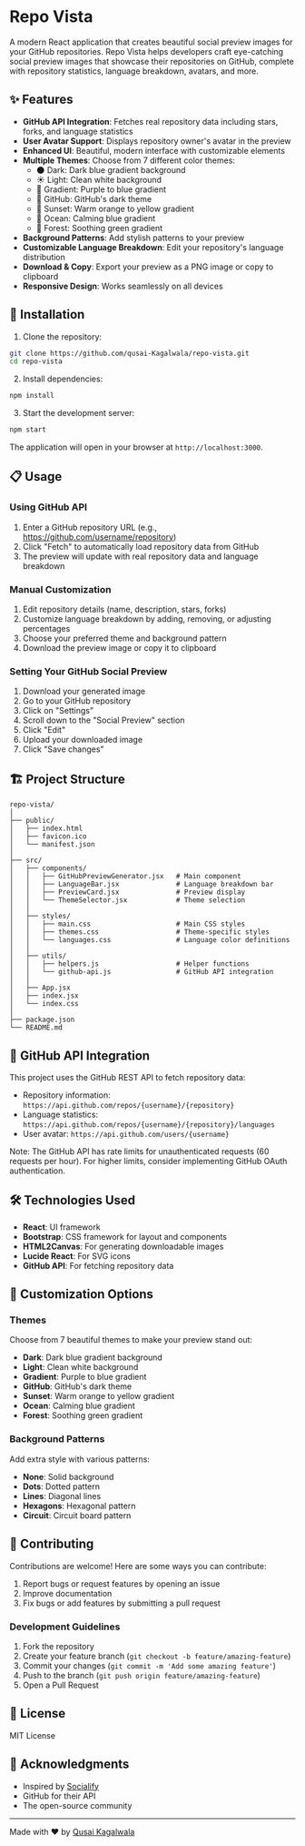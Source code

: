 # Repo Vista

A modern React application that creates beautiful social preview images for your GitHub repositories. Repo Vista helps developers craft eye-catching social preview images that showcase their repositories on GitHub, complete with repository statistics, language breakdown, avatars, and more.

## ✨ Features

- **GitHub API Integration**: Fetches real repository data including stars, forks, and language statistics
- **User Avatar Support**: Displays repository owner's avatar in the preview
- **Enhanced UI**: Beautiful, modern interface with customizable elements
- **Multiple Themes**: Choose from 7 different color themes:
  - 🌑 Dark: Dark blue gradient background
  - ☀️ Light: Clean white background
  - 🌈 Gradient: Purple to blue gradient
  - 🐙 GitHub: GitHub's dark theme
  - 🌅 Sunset: Warm orange to yellow gradient
  - 🌊 Ocean: Calming blue gradient
  - 🌲 Forest: Soothing green gradient
- **Background Patterns**: Add stylish patterns to your preview
- **Customizable Language Breakdown**: Edit your repository's language distribution
- **Download & Copy**: Export your preview as a PNG image or copy to clipboard
- **Responsive Design**: Works seamlessly on all devices

## 🚀 Installation

1. Clone the repository:
```bash
git clone https://github.com/qusai-Kagalwala/repo-vista.git
cd repo-vista
```

2. Install dependencies:
```bash
npm install
```

3. Start the development server:
```bash
npm start
```

The application will open in your browser at `http://localhost:3000`.

## 📋 Usage

### Using GitHub API

1. Enter a GitHub repository URL (e.g., https://github.com/username/repository)
2. Click "Fetch" to automatically load repository data from GitHub
3. The preview will update with real repository data and language breakdown

### Manual Customization

1. Edit repository details (name, description, stars, forks)
2. Customize language breakdown by adding, removing, or adjusting percentages
3. Choose your preferred theme and background pattern
4. Download the preview image or copy it to clipboard

### Setting Your GitHub Social Preview

1. Download your generated image
2. Go to your GitHub repository
3. Click on "Settings"
4. Scroll down to the "Social Preview" section
5. Click "Edit"
6. Upload your downloaded image
7. Click "Save changes"

## 🏗️ Project Structure

```
repo-vista/
│
├── public/
│   ├── index.html
│   ├── favicon.ico
│   └── manifest.json
│
├── src/
│   ├── components/
│   │   ├── GitHubPreviewGenerator.jsx   # Main component
│   │   ├── LanguageBar.jsx              # Language breakdown bar
│   │   ├── PreviewCard.jsx              # Preview display
│   │   └── ThemeSelector.jsx            # Theme selection
│   │
│   ├── styles/
│   │   ├── main.css                     # Main CSS styles
│   │   ├── themes.css                   # Theme-specific styles
│   │   └── languages.css                # Language color definitions
│   │
│   ├── utils/
│   │   ├── helpers.js                   # Helper functions
│   │   └── github-api.js                # GitHub API integration
│   │
│   ├── App.jsx
│   ├── index.jsx
│   └── index.css
│
├── package.json
└── README.md
```

## 🔌 GitHub API Integration

This project uses the GitHub REST API to fetch repository data:

- Repository information: `https://api.github.com/repos/{username}/{repository}`
- Language statistics: `https://api.github.com/repos/{username}/{repository}/languages`
- User avatar: `https://api.github.com/users/{username}`

Note: The GitHub API has rate limits for unauthenticated requests (60 requests per hour). For higher limits, consider implementing GitHub OAuth authentication.

## 🛠️ Technologies Used

- **React**: UI framework
- **Bootstrap**: CSS framework for layout and components
- **HTML2Canvas**: For generating downloadable images
- **Lucide React**: For SVG icons
- **GitHub API**: For fetching repository data

## 🎨 Customization Options

### Themes

Choose from 7 beautiful themes to make your preview stand out:

- **Dark**: Dark blue gradient background
- **Light**: Clean white background
- **Gradient**: Purple to blue gradient
- **GitHub**: GitHub's dark theme
- **Sunset**: Warm orange to yellow gradient
- **Ocean**: Calming blue gradient
- **Forest**: Soothing green gradient

### Background Patterns

Add extra style with various patterns:

- **None**: Solid background
- **Dots**: Dotted pattern
- **Lines**: Diagonal lines
- **Hexagons**: Hexagonal pattern
- **Circuit**: Circuit board pattern

## 🤝 Contributing

Contributions are welcome! Here are some ways you can contribute:

1. Report bugs or request features by opening an issue
2. Improve documentation
3. Fix bugs or add features by submitting a pull request

### Development Guidelines

1. Fork the repository
2. Create your feature branch (`git checkout -b feature/amazing-feature`)
3. Commit your changes (`git commit -m 'Add some amazing feature'`)
4. Push to the branch (`git push origin feature/amazing-feature`)
5. Open a Pull Request

## 📄 License

MIT License

## 🙏 Acknowledgments

- Inspired by [Socialify](https://socialify.git.ci/)
- GitHub for their API
- The open-source community

---

Made with ❤️ by [Qusai Kagalwala](https://github.com/qusai-Kagalwala)
